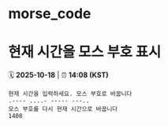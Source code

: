 # morse_code
# 현재 시간을 모스 부호 표시
<!-- MORSE_TIME_START -->
🗓️ **2025-10-18** | ⏰ **14:08 (KST)**

```
현재 시간을 입력하세요. 모스 부호로 바꿉니다
.---- ....- ----- ---..
모스 부호를 다시 현재 시간으로 바꿉니다
1408
```
<!-- MORSE_TIME_END -->
